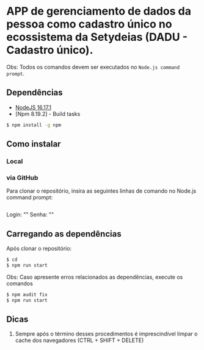 # APP de gerenciamento de dados da pessoa como cadastro único no ecossistema da Setydeias (DADU - Cadastro único).
Obs: Todos os comandos devem ser executados no `Node.js command prompt`.
## Dependências

* [NodeJS 16.17.1](https://nodejs.org/en/blog/release/v16.17.1// "NodeJS")
* [Npm 8.19.2] - Build tasks
```sh
$ npm install -g npm
```
## Como instalar

### Local


### via GitHub

Para clonar o repositório, insira as seguintes linhas de comando no Node.js command prompt:

```sh

```
Login: ""
Senha: ""

## Carregando as dependências

Após clonar o repositório:

```sh
$ cd 
$ npm run start
```

Obs: Caso apresente erros relacionados as dependências, execute os comandos
```sh
$ npm audit fix
$ npm run start
```

## Dicas

1. Sempre após o término desses procedimentos é imprescindível limpar o cache dos navegadores (CTRL + SHIFT + DELETE)
